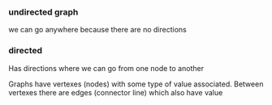 ### undirected graph
we can go anywhere because there are no directions

### directed
Has directions where we can go from one node to another

Graphs have vertexes (nodes) with some type of value associated. Between vertexes there are edges (connector line) which also have value
